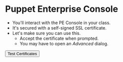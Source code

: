 <!SLIDE >
# Puppet Enterprise Console

* You'll interact with the PE Console in your class.
* It's secured with a self-signed SSL certificate.
* Let's make sure you can use this.
    * Accept the certificate when prompted.
    * You may have to open an *Advanced* dialog.

<input type="button" value="Test Certificates" onclick="window.open('https://classroom.puppet.com/ssltest.html')" />
